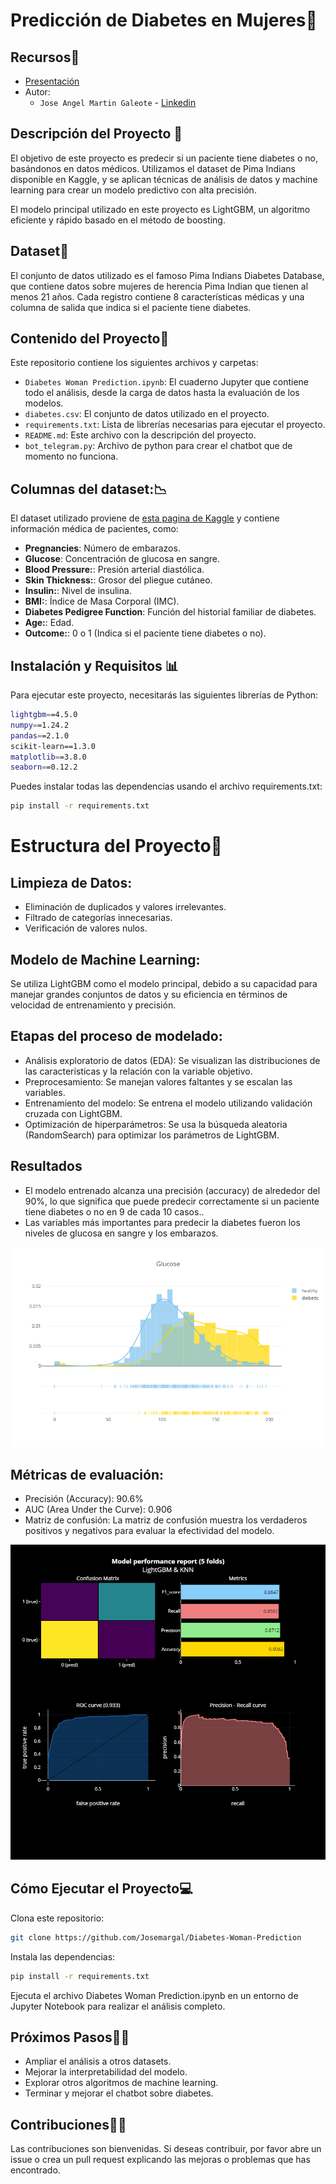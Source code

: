 # Predicción de Diabetes en Mujeres🏥

## Recursos🔗
- [Presentación](https://www.canva.com/design/DAGUfZruTUY/ERn-bJsmliQ2zy1d-wo9vg/view?utm_content=DAGUfZruTUY&utm_campaign=designshare&utm_medium=link&utm_source=editor)
- Autor:
  - `Jose Angel Martin Galeote` - [Linkedin](https://www.linkedin.com/in/jose-martin-galeote/)

## Descripción del Proyecto	📄
El objetivo de este proyecto es predecir si un paciente tiene diabetes o no, basándonos en datos médicos. Utilizamos el dataset de Pima Indians disponible en Kaggle, y se aplican técnicas de análisis de datos y machine learning para crear un modelo predictivo con alta precisión.

El modelo principal utilizado en este proyecto es LightGBM, un algoritmo eficiente y rápido basado en el método de boosting.

## Dataset📁
El conjunto de datos utilizado es el famoso Pima Indians Diabetes Database, que contiene datos sobre mujeres de herencia Pima Indian que tienen al menos 21 años. Cada registro contiene 8 características médicas y una columna de salida que indica si el paciente tiene diabetes.

## Contenido del Proyecto📎
Este repositorio contiene los siguientes archivos y carpetas:

- `Diabetes Woman Prediction.ipynb`: El cuaderno Jupyter que contiene todo el análisis, desde la carga de datos hasta la evaluación de los modelos.
- `diabetes.csv`: El conjunto de datos utilizado en el proyecto.
- `requirements.txt`: Lista de librerías necesarias para ejecutar el proyecto.
- `README.md`: Este archivo con la descripción del proyecto.
- `bot_telegram.py`: Archivo de python para crear el chatbot que de momento no funciona.
  
## Columnas del dataset:📉
El dataset utilizado proviene de [esta pagina de Kaggle](https://www.kaggle.com/datasets/akshaydattatraykhare/diabetes-dataset/data) y contiene información médica de pacientes, como:

- **Pregnancies**: Número de embarazos.
- **Glucose**: Concentración de glucosa en sangre.
- **Blood Pressure:**: Presión arterial diastólica.
- **Skin Thickness:**: Grosor del pliegue cutáneo.
- **Insulin:**: Nivel de insulina.
- **BMI:**: Índice de Masa Corporal (IMC).
- **Diabetes Pedigree Function**: Función del historial familiar de diabetes.
- **Age:**: Edad.
- **Outcome:**: 0 o 1 (Indica si el paciente tiene diabetes o no).

## Instalación y Requisitos 📊
Para ejecutar este proyecto, necesitarás las siguientes librerías de Python:

```bash
lightgbm==4.5.0
numpy==1.24.2
pandas==2.1.0
scikit-learn==1.3.0
matplotlib==3.8.0
seaborn==0.12.2
```

Puedes instalar todas las dependencias usando el archivo requirements.txt:
```bash
pip install -r requirements.txt
```

# Estructura del Proyecto📐

## Limpieza de Datos:

- Eliminación de duplicados y valores irrelevantes.
- Filtrado de categorías innecesarias.
- Verificación de valores nulos.
  
## Modelo de Machine Learning:

Se utiliza LightGBM como el modelo principal, debido a su capacidad para manejar grandes conjuntos de datos y su eficiencia en términos de velocidad de entrenamiento y precisión.

## Etapas del proceso de modelado:

- Análisis exploratorio de datos (EDA): Se visualizan las distribuciones de las características y la relación con la variable objetivo.
- Preprocesamiento: Se manejan valores faltantes y se escalan las variables.
- Entrenamiento del modelo: Se entrena el modelo utilizando validación cruzada con LightGBM.
- Optimización de hiperparámetros: Se usa la búsqueda aleatoria (RandomSearch) para optimizar los parámetros de LightGBM.

## Resultados

- El modelo entrenado alcanza una precisión (accuracy) de alrededor del 90%, lo que significa que puede predecir correctamente si un paciente tiene diabetes o no en 9 de cada 10 casos..
- Las variables más importantes para predecir la diabetes fueron los niveles de glucosa en sangre y los embarazos.

![Niveles de glucosa](images/newplotglucose.png)

## Métricas de evaluación:

- Precisión (Accuracy): 90.6%
- AUC (Area Under the Curve): 0.906
- Matriz de confusión: La matriz de confusión muestra los verdaderos positivos y negativos para evaluar la efectividad del modelo.

![Model perfomance report](images/newplot2.png)


## Cómo Ejecutar el Proyecto💻

Clona este repositorio:
```bash
git clone https://github.com/Josemargal/Diabetes-Woman-Prediction
```

Instala las dependencias:
```bash
pip install -r requirements.txt
```

Ejecuta el archivo Diabetes Woman Prediction.ipynb en un entorno de Jupyter Notebook para realizar el análisis completo.

## Próximos Pasos👞👞

- Ampliar el análisis a otros datasets.
- Mejorar la interpretabilidad del modelo.
- Explorar otros algoritmos de machine learning.
- Terminar y mejorar el chatbot sobre diabetes.

## Contribuciones🍻🍻

Las contribuciones son bienvenidas. Si deseas contribuir, por favor abre un issue o crea un pull request explicando las mejoras o problemas que has encontrado.
